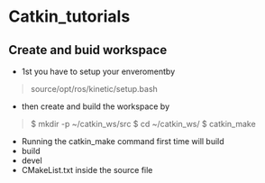 # Catkin_tutorials

 ## Create and buid workspace
 * 1st you have to setup your enveromentby
 > source/opt/ros/kinetic/setup.bash
 
 * then create and build the workspace by 
 > $ mkdir -p ~/catkin_ws/src
 > $ cd ~/catkin_ws/
 > $ catkin_make
 
 * Running the catkin_make command first time will build
  * build
  * devel
  * CMakeList.txt inside the source file


 
 
 
